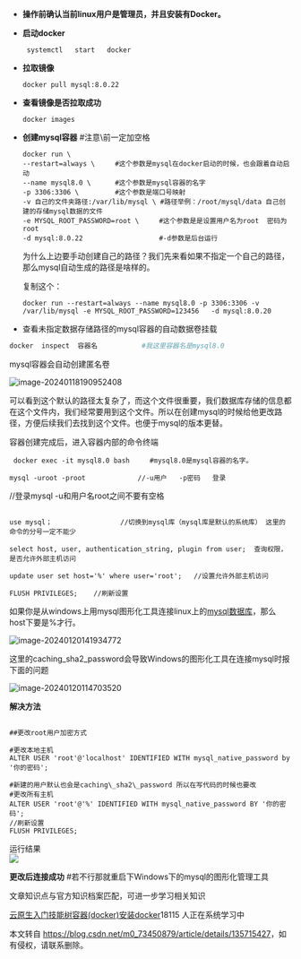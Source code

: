  

*   **操作前确认当前linux用户是管理员，并且安装有Docker。**
    
*   **启动docker**
    
    ```
     systemctl   start   docker
    ```
    
*   **拉取镜像**
    
    ```
    docker pull mysql:8.0.22
    ```
    
*   **查看镜像是否拉取成功**
    
    ```
    docker images
    ```
    
*   **创建mysql容器** #注意\\前一定加空格
    
    ```linux
    docker run \           
    --restart=always \     #这个参数是mysql在docker启动的时候，也会跟着自动启动
    --name mysql8.0 \      #这个参数是mysql容器的名字
    -p 3306:3306 \         #这个参数是端口号映射
    -v 自己的文件夹路径:/var/lib/mysql \ #路径举例：/root/mysql/data 自己创建的存储mysql数据的文件
    -e MYSQL_ROOT_PASSWORD=root \     #这个参数是是设置用户名为root  密码为root
    -d mysql:8.0.22                   #-d参数是后台运行    
    ```
    
    为什么上边要手动创建自己的路径？我们先来看如果不指定一个自己的路径，那么mysql自动生成的路径是啥样的。
    
    复制这个：
    
    ```
    docker run --restart=always --name mysql8.0 -p 3306:3306 -v /var/lib/mysql -e MYSQL_ROOT_PASSWORD=123456   -d mysql:8.0.20 
    ```
    
    
    
*   查看未指定数据存储路径的mysql容器的自动数据卷挂载
    

```bash
docker  inspect  容器名           #我这里容器名是mysql8.0
```

mysql容器会自动创建匿名卷

![image-20240118190952408](https://img-blog.csdnimg.cn/img_convert/a2c9705e0ff8decd3739c09da35d87b3.png)

可以看到这个默认的路径太复杂了，而这个文件很重要，我们数据库存储的信息都在这个文件内，我们经常要用到这个文件。所以在创建mysql的时候给他更改路径，方便后续我们去找到这个文件。也便于mysql的版本更替。

容器创建完成后，进入容器内部的命令终端

```
 docker exec -it mysql8.0 bash     #mysql8.0是mysql容器的名字。
```

```
mysql -uroot -proot             //-u用户   -p密码   登录  
```

//登录mysql -u和用户名root之间不要有空格

```

use mysql；                 //切换到mysql库（mysql库是默认的系统库） 这里的命令的分号一定不能少

select host, user, authentication_string, plugin from user;  查询权限，是否允许外部主机访问

update user set host='%' where user='root';   //设置允许外部主机访问

FLUSH PRIVILEGES;    //刷新设置
```

如果你是从windows上用mysql图形化工具连接linux上的[mysql数据库](https://so.csdn.net/so/search?q=mysql%E6%95%B0%E6%8D%AE%E5%BA%93&spm=1001.2101.3001.7020)，那么host下要是%才行。

![image-20240120141934772](https://img-blog.csdnimg.cn/img_convert/d52d8fefbd59cd541d6917e28ed20e6b.png)

这里的caching\_sha2\_password会导致Windows的图形化工具在连接mysql时报下面的问题

![image-20240120114703520](https://img-blog.csdnimg.cn/img_convert/19844950ae537cc136860e2820daad7d.png)

**解决方法**

```

##更改root用户加密方式

#更改本地主机
ALTER USER 'root'@'localhost' IDENTIFIED WITH mysql_native_password by '你的密码';

#新建的用户默认也会是caching\_sha2\_password 所以在写代码的时候也要改
#更改所有主机
ALTER USER 'root'@'%' IDENTIFIED WITH mysql_native_password BY '你的密码';
//刷新设置
FLUSH PRIVILEGES;
```

运行结果  
![](https://img-blog.csdnimg.cn/img_convert/8250719d2ad199e2549024557dae208b.png)

**更改后连接成功** #若不行那就重启下Windows下的mysql的图形化管理工具

 

文章知识点与官方知识档案匹配，可进一步学习相关知识

[云原生入门技能树](https://edu.csdn.net/skill/cloud_native/cloud_native-3eb56d157f784765b43f6f2ef0f28aac?utm_source=csdn_ai_skill_tree_blog)[容器(docker)](https://edu.csdn.net/skill/cloud_native/cloud_native-3eb56d157f784765b43f6f2ef0f28aac?utm_source=csdn_ai_skill_tree_blog)[安装docker](https://edu.csdn.net/skill/cloud_native/cloud_native-3eb56d157f784765b43f6f2ef0f28aac?utm_source=csdn_ai_skill_tree_blog)18115 人正在系统学习中

本文转自 <https://blog.csdn.net/m0_73450879/article/details/135715427>，如有侵权，请联系删除。